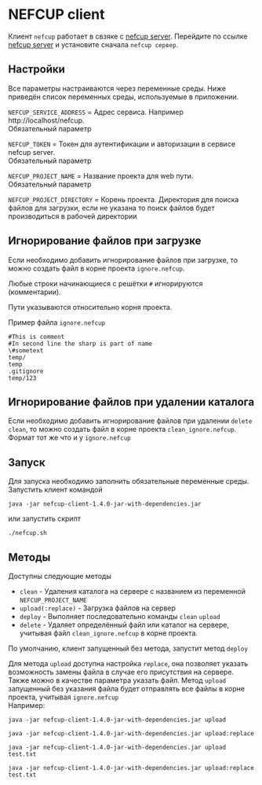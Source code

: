 # NEFCUP client
Клиент `nefcup` работает в свзяке с [nefcup server](https://github.com/kuldiegor/nefcup-server). 
Перейдите по ссылке [nefcup server](https://github.com/kuldiegor/nefcup-server) и установите сначала `nefcup сервер`.

## Настройки
Все параметры настраиваются через переменные среды. Ниже приведён список переменных среды, используемые в приложении.

`NEFCUP_SERVICE_ADDRESS` = 
Адрес сервиса. Например http://localhost/nefcup. \
Обязательный параметр

`NEFCUP_TOKEN` =
Токен для аутентификации и авторизации в сервисе nefcup server. \
Обязательный параметр

`NEFCUP_PROJECT_NAME` =
Название проекта для web пути. \
Обязательный параметр

`NEFCUP_PROJECT_DIRECTORY` =
Корень проекта. Директория для поиска файлов для загрузки, если не указана то поиск файлов будет производиться в рабочей директории

## Игнорирование файлов при загрузке
Если необходимо добавить игнорирование файлов при загрузке, то можно создать файл в корне проекта `ignore.nefcup`.

Любые строки начинающиеся с решётки `#` игнорируются (комментарии).

Пути указываются относительно корня проекта.

Пример файла `ignore.nefcup`

```gitignore
#This is comment
#In second line the sharp is part of name
\#sometext
temp/
temp
.gitignore
temp/123
```

## Игнорирование файлов при удалении каталога
Если необходимо добавить игнорирование файлов при удалении `delete` `clean`, то можно создать файл в корне проекта `clean_ignore.nefcup`.
Формат тот же что и у `ignore.nefcup`

## Запуск
Для запуска необходимо заполнить обязательные переменные среды. \
Запустить клиент командой
```shell
java -jar nefcup-client-1.4.0-jar-with-dependencies.jar
```

или запустить скрипт

```shell
./nefcup.sh
```

## Методы
Доступны следующие методы
+ `clean` - Удаления каталога на сервере с названием из переменной `NEFCUP_PROJECT_NAME`
+ `upload(:replace)` - Загрузка файлов на сервер
+ `deploy` - Выполняет последовательно команды `clean` `upload` 
+ `delete` - Удаляет определённый файл или каталог на сервере, учитывая файл `clean_ignore.nefcup` в корне проекта.

По умолчанию, клиент запущенный без метода, запустит метод `deploy`

Для метода `upload` доступна настройка `replace`, она позволяет указать возможность замены файла в случае его присутствия на сервере. 
Также можно в качестве параметра указать файл. Метод `upload` запущенный без указания файла будет отправлять все файлы в корне проекта, учитывая `ignore.nefcup`\
Например:
```shell
java -jar nefcup-client-1.4.0-jar-with-dependencies.jar upload
```
```shell
java -jar nefcup-client-1.4.0-jar-with-dependencies.jar upload:replace
```
```shell
java -jar nefcup-client-1.4.0-jar-with-dependencies.jar upload test.txt
```
```shell
java -jar nefcup-client-1.4.0-jar-with-dependencies.jar upload:replace test.txt
```